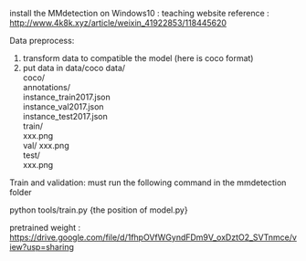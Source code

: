 install the MMdetection on Windows10 : teaching website
                reference : http://www.4k8k.xyz/article/weixin_41922853/118445620

Data preprocess:
  1. transform data to compatible the model (here is coco format)
  2. put data in data/coco
  data/  
  coco/  
    annotations/  
       instance_train2017.json  
       instance_val2017.json       
       instance_test2017.json       
     train/  
         xxx.png         
     val/
        xxx.png      
     test/  
         xxx.png  


Train and validation:
  must run the following command in the mmdetection folder
  
  python tools/train.py {the position of model.py}





pretrained weight : 
  https://drive.google.com/file/d/1fhpOVfWGyndFDm9V_oxDztO2_SVTnmce/view?usp=sharing
